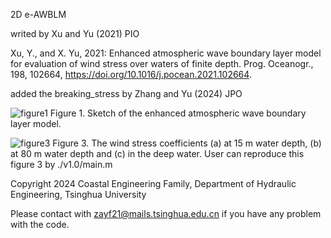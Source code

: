 2D e-AWBLM

writed by Xu and Yu (2021) PIO

Xu, Y., and X. Yu, 2021: Enhanced atmospheric wave boundary layer model for evaluation of wind stress over waters of finite depth. Prog. Oceanogr., 198, 102664, https://doi.org/10.1016/j.pocean.2021.102664.

added the breaking_stress by Zhang and Yu (2024) JPO

![figure1](https://github.com/anyifang/e-AWBLM/assets/89235013/c6d6a062-bffd-4721-adff-fbc6e1f06bde)
Figure 1. Sketch of the enhanced atmospheric wave boundary layer model. 

![figure3](https://github.com/anyifang/e-AWBLM/assets/89235013/b2a6a174-3be6-4fb1-a660-f93ee3f234f3)
Figure 3. The wind stress coefficients (a) at 15 m water depth, (b) at 80 m water depth and (c) in the deep water.
User can reproduce this figure 3 by ./v1.0/main.m


Copyright 2024 Coastal Engineering Family, Department of Hydraulic Engineering, Tsinghua University

Please contact with zayf21@mails.tsinghua.edu.cn if you have any problem with the code.
